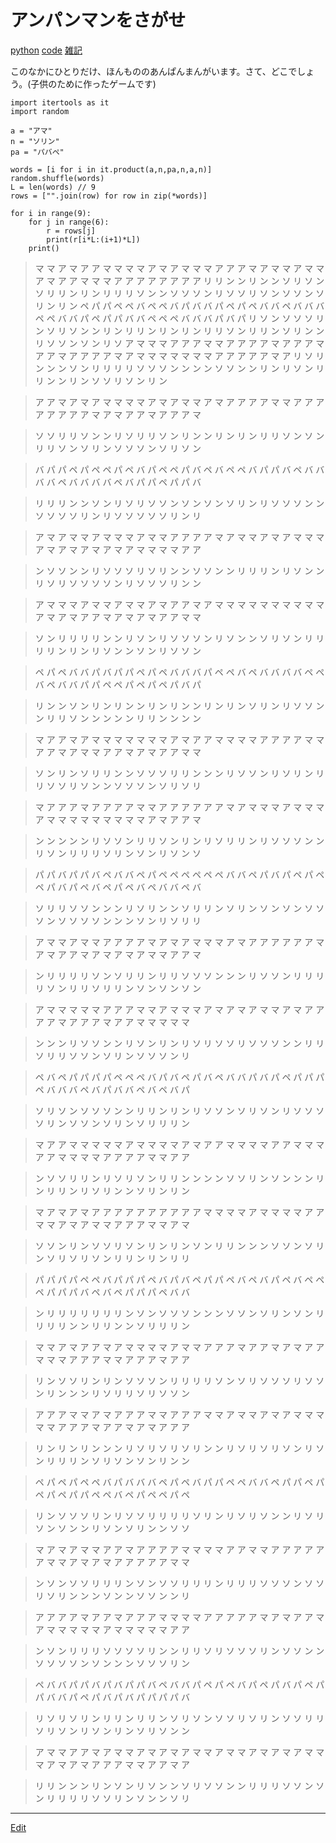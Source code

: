 # アンパンマンをさがせ

[python](python.md) [code](code.md) [雑記](雑記.md)

このなかにひとりだけ、ほんもののあんぱんまんがいます。さて、どこでしょう。(子供のために作ったゲームです)

    import itertools as it
    import random
    
    a = "アマ"
    n = "ソリン"
    pa = "パバペ"
    
    words = [i for i in it.product(a,n,pa,n,a,n)]
    random.shuffle(words)
    L = len(words) // 9
    rows = ["".join(row) for row in zip(*words)]
    
    for i in range(9):
        for j in range(6):
            r = rows[j]
            print(r[i*L:(i+1)*L])
        print()
   >マ マ ア マ ア ア マ マ マ マ ア マ ア マ マ マ ア ア ア マ ア マ マ ア マ マ ア マ ア ア マ マ マ ア ア ア ア ア ア ア ア
   >リ リ ン ン リ ン ン ソ リ ソ ン ソ リ リ ン リ ン リ リ リ ソ ン ン ソ ソ ソ ン リ ソ ソ リ ソ ン ソ ソ ン ソ リ ン リ ン
   >ペ パ パ ペ ペ バ ペ ペ バ パ バ バ パ ペ パ ペ バ バ ペ バ バ バ ペ ペ バ バ パ ペ パ パ バ バ ペ ペ ペ バ バ バ パ バ パ
   >リ ソ ン ソ ソ ソ リ ン ソ リ ソ ン ン リ ン リ リ ン リ ン リ ン リ リ ソ ン リ リ ン ソ リ ン ン リ ソ ソ ン ソ ン リ ソ
   >ア マ マ マ ア ア ア マ マ ア ア ア ア マ ア ア ア マ ア ア マ ア ア ア ア マ ア マ マ マ マ マ マ マ ア ア ア ア ア マ ア
   >リ ソ リ ン ン ン ソ ン リ リ リ リ ソ ソ ソ ン ン ン ン ソ ソ ン ン リ ン リ ソ ン リ リ ン ン リ ン ソ ソ リ ソ ン リ ン

>ア ア マ ア マ ア マ マ マ マ ア マ ア マ マ ア マ ア ア ア ア マ マ ア ア ア ア ア ア ア ア マ ア マ ア ア マ ア ア ア マ

>ソ ソ リ リ ソ ン ン リ ソ リ リ ソ ン リ ン ン リ ン リ ン リ リ ソ ン ソ ン リ リ ソ ン ソ リ ン ソ ソ ソ ン ソ リ ソ ン

>バ パ パ ペ パ ペ ペ パ ペ バ パ ペ ペ パ バ ペ バ ペ ペ バ パ パ バ ペ バ バ バ バ ペ バ バ バ バ ペ バ パ パ ペ パ パ バ

>リ リ リ ン ン ソ ン リ ソ リ ソ ソ ン ソ ン ソ ン ソ リ ン リ ソ ソ ソ ン ン ソ ソ ソ ソ リ ン リ ソ ソ ソ ソ ソ リ ン リ

>ア マ ア マ マ ア マ マ マ ア マ マ ア ア ア ア マ ア マ マ ア マ ア マ マ マ ア マ ア マ ア マ ア マ ア マ マ マ マ ア ア

>ン ソ ソ ン ン リ ソ ソ ソ リ ソ リ ン ン ソ ソ ン ン リ リ リ ン リ ソ ン ン リ ソ リ ソ ソ ソ ソ ン リ ソ ソ ソ リ ン ン



>ア マ マ マ ア マ マ ア マ マ ア マ ア ア マ ア マ マ マ マ マ マ マ マ マ マ ア マ ア マ ア ア マ ア マ ア マ ア ア マ マ

>ソ ン リ リ リ リ ン ン リ ソ ン リ ソ ソ ソ ン リ ソ ン ン ソ リ ソ ン リ リ リ リ ン リ ン リ ソ ン ン ソ ン リ ソ ソ ン

>ペ パ ペ バ バ パ バ パ パ ペ パ ペ バ バ バ パ ペ ペ バ ペ バ バ バ バ ペ ペ バ ペ バ バ パ パ ペ ペ パ ペ パ ペ パ バ パ

>リ ン ン ソ ン リ ン リ ン ン リ ン リ ン ン リ ン リ ン ソ リ ン リ ソ ソ ン ン リ リ ソ ン ン ン ン ン リ リ ン ン ン ン

>マ ア ア マ ア マ マ マ マ マ マ マ ア マ ア ア マ マ マ マ ア ア ア ア マ マ ア ア マ ア マ マ ア ア マ ア マ ア ア マ マ

>ソ ン リ ン ソ リ リ ン ン ソ ソ ソ リ リ ン ン ン リ ソ ソ ン リ ソ リ ン リ リ ソ ソ リ ソ ン ン ソ ソ ソ ン ソ リ ソ リ



>マ ア ア ア マ ア ア ア ア マ マ ア ア ア ア ア ア マ ア マ マ マ ア マ マ マ ア マ マ マ マ マ マ マ マ マ ア マ ア ア マ

>ン ン ン ン ン リ ソ ソ ン リ リ ソ ン リ ン リ ソ リ リ ン リ ソ ソ ソ ン ン リ ソ ン リ リ リ ソ リ ン ソ ン リ ソ ン ソ

>パ パ バ パ パ バ ペ バ バ ペ パ ペ ペ ペ ペ ペ ペ バ バ ペ パ バ パ ペ パ ペ ペ パ バ パ ペ バ ペ パ ペ バ ペ バ バ ペ バ

>ソ リ リ ソ ソ ン ン ン リ ソ リ ン ン ソ リ リ ン ソ リ ン ソ ン ソ ン ソ ソ ソ ン ソ ソ ソ ソ ン ン ン ソ ン リ ソ リ リ

>ア マ マ ア マ マ ア ア ア ア マ ア マ ア マ マ マ ア マ ア ア ア ア ア ア マ ア マ ア ア マ ア マ ア マ ア マ マ ア ア マ

>ン リ リ リ リ ソ ン ソ リ リ ン リ リ ソ ソ ソ ン ン ン リ ソ ソ ン リ リ リ リ ソ ン リ リ ソ リ リ ン ソ ン ソ ン ソ ン



>ア マ マ マ マ マ ア ア ア マ マ ア マ マ マ ア マ ア マ ア マ マ ア マ ア ア ア ア マ ア ア ア マ ア ア マ マ マ マ マ

>ン ン ン リ ソ ソ ン ン リ ソ ン リ ン リ ソ リ ソ ソ リ ソ ソ ソ ン ン リ リ ソ リ リ ソ ソ ン ソ リ ン ソ ソ ソ ン リ

>ペ バ ペ パ パ パ パ ペ ペ ペ バ パ バ ペ パ バ ペ バ バ パ バ パ ペ パ パ パ ペ バ バ バ ペ バ パ バ バ ペ バ ペ バ パ

>ソ リ ソ ン ソ ソ ソ ン ン リ リ ン リ ン リ ソ ソ ン ソ リ ソ ン リ ソ ソ ソ ソ リ ン ソ ソ ン ソ リ ン ソ リ リ リ ン

>マ ア ア マ マ マ マ マ ア マ マ マ マ ア マ ア ア マ マ マ マ ア ア マ マ マ ア ア マ マ マ マ ア ア ア ア マ マ ア ア

>ン ソ ソ リ リ ン リ ソ リ ソ ン リ リ ン ン ン ン ソ ソ リ ン ソ ン ン ン リ ン リ リ ン リ ソ リ ン ン ソ リ ン リ ン



>マ ア マ ア マ ア ア ア ア ア ア ア ア ア ア マ マ マ マ ア マ マ マ マ ア ア マ マ ア マ ア マ マ ア ア ア マ マ ア マ

>ソ ソ ン リ ン ソ ソ リ ソ ン リ ン リ ン ソ ン リ リ ン ン ン ソ ソ ン ソ リ ン ソ リ ソ リ ソ ン リ リ ン リ ン リ リ

>パ パ パ パ ペ ペ バ パ パ パ ペ バ パ バ ペ パ パ ペ バ ペ バ パ ペ バ ペ ペ ペ パ パ パ バ ペ バ ペ パ パ パ ペ バ バ

>ン リ リ リ リ リ リ リ ン ソ ン ソ ソ ソ ン ン ン ソ ソ ン ソ リ ン ソ ン リ リ リ リ ン ン リ リ ン ン ソ リ リ リ ン

>マ マ ア マ ア ア マ ア マ マ マ マ ア マ マ ア ア ア マ ア ア マ ア マ ア ア マ マ マ ア ア ア マ マ ア ア ア マ ア ア

>リ ン ソ ソ リ ン リ ン ソ ソ ソ ン リ リ リ リ ソ ン ソ リ ソ ソ ソ リ ソ ソ ン リ ン ン ン リ ソ リ リ ソ リ ソ ソ ン



>ア ア ア マ マ ア マ ア ア ア マ マ ア ア ア マ マ ア マ マ ア マ ア マ マ マ マ マ ア ア ア マ ア ア マ ア マ ア ア ア

>リ ン リ ン リ ン ン ン リ ソ リ ソ リ ソ リ ン ン リ ソ リ ソ リ ソ ン リ ソ ン リ リ リ ン ソ リ ソ ン ソ ン リ ン ン

>ペ パ ペ パ ペ ペ バ パ バ バ バ ペ パ ペ バ パ パ ペ ペ バ バ ペ パ パ ペ パ ペ パ ペ パ パ ペ ペ バ ペ パ ペ ペ パ ペ

>リ ン ソ ソ ソ リ ン リ ソ ソ リ リ リ リ ソ リ ン リ ソ リ ソ ン ン リ ソ リ ソ ン ソ ン ン リ ソ ン ソ リ ン ン ソ ソ

>マ ア マ ア マ マ ア ア マ ア ア ア ア マ マ マ マ ア ア マ マ ア ア ア ア ア ア マ マ ア マ ア マ ア ア ア ア ア マ マ

>ン ソ ン ソ ソ リ リ リ ン ソ ン ソ ソ リ リ リ ン リ リ リ ソ ソ ソ ン ソ ソ リ ソ リ ン ン ン ソ ン ン ソ ソ ン ン リ



>ア ア ア ア マ ア ア マ ア ア ア マ マ マ マ ア ア ア ア ア マ ア マ ア ア マ ア マ マ マ マ マ ア マ マ マ マ マ ア ア

>ン ソ ン リ リ リ ソ ソ ソ ソ リ ン ン リ リ ソ リ ソ ソ ソ リ ン ソ ソ ン ン ソ ソ ソ ソ ン ソ ン ン ン ソ ソ ソ リ ン

>ペ バ バ パ パ バ パ バ パ パ バ ペ バ バ パ ペ パ ペ バ パ ペ パ バ パ ペ パ パ バ バ パ ペ パ バ パ バ パ パ パ パ バ

>リ ソ リ ソ リ ン リ リ ン リ リ ン ソ リ ソ ン ソ ソ リ ソ リ ン ソ ソ リ リ ソ リ ソ ン リ ソ ン リ ン ソ リ ソ ン ン

>ア マ マ ア ア マ ア マ マ ア マ ア マ ア マ マ ア マ マ ア マ ア マ ア マ マ マ ア マ ア マ ア ア ア マ マ ア ア マ ア

>リ リ ン ン ン リ ン ソ ン リ ソ ン ン ソ リ ソ ソ ン ン リ リ リ ソ ソ ン ソ ン リ リ リ リ ソ ソ リ ン ソ ン ン ソ リ





----
[Edit](https://github.com/vitroid/vitroid.github.io/edit/master/MD/アンパンマンをさがせ.md)
